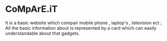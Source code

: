 # CoMpArE.iT 
It is a basic website which compair mobile phone , laptop's , television  ect ;
All the basic information about  is represented by a card which can easily understandable about that gadgets. 
